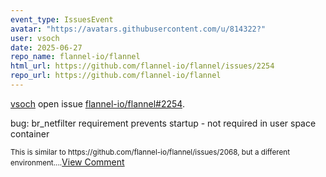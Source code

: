 ```yaml
---
event_type: IssuesEvent
avatar: "https://avatars.githubusercontent.com/u/814322?"
user: vsoch
date: 2025-06-27
repo_name: flannel-io/flannel
html_url: https://github.com/flannel-io/flannel/issues/2254
repo_url: https://github.com/flannel-io/flannel
---
```


<a href='https://github.com/vsoch' target='_blank'>vsoch</a> open issue <a href='https://github.com/flannel-io/flannel/issues/2254' target='_blank'>flannel-io/flannel#2254</a>.

<p>bug: br_netfilter requirement prevents startup - not required in user space container</p><small>This is similar to https://github.com/flannel-io/flannel/issues/2068, but a different environment....</small><a href='https://github.com/flannel-io/flannel/issues/2254' target='_blank'>View Comment</a>